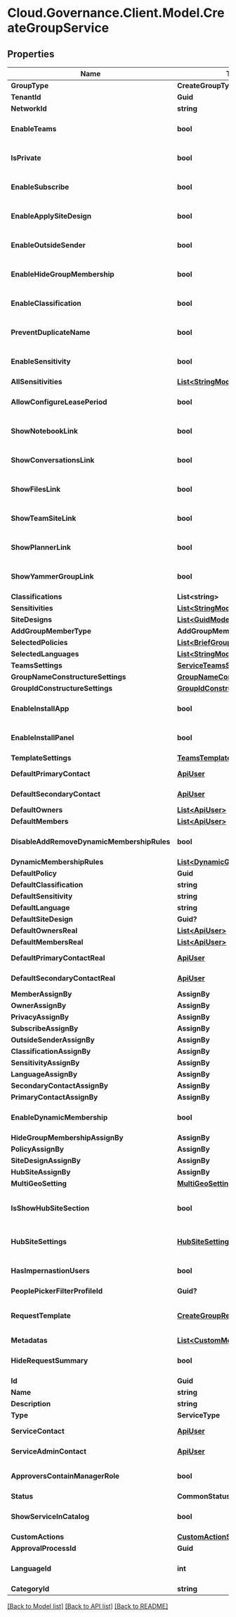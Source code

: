 # Cloud.Governance.Client.Model.CreateGroupService
## Properties

Name | Type | Description | Notes
------------ | ------------- | ------------- | -------------
**GroupType** | **CreateGroupType** |  | [optional] 
**TenantId** | **Guid** |  | [optional] 
**NetworkId** | **string** |  | [optional] 
**EnableTeams** | **bool** |  | [optional] [default to false]
**IsPrivate** | **bool** |  | [optional] [default to false]
**EnableSubscribe** | **bool** |  | [optional] [default to false]
**EnableApplySiteDesign** | **bool** |  | [optional] [default to false]
**EnableOutsideSender** | **bool** |  | [optional] [default to false]
**EnableHideGroupMembership** | **bool** |  | [optional] [default to false]
**EnableClassification** | **bool** |  | [optional] [default to false]
**PreventDuplicateName** | **bool** |  | [optional] [default to false]
**EnableSensitivity** | **bool** |  | [optional] [default to false]
**AllSensitivities** | [**List&lt;StringModel&gt;**](StringModel.md) |  | [optional] 
**AllowConfigureLeasePeriod** | **bool** |  | [optional] [default to false]
**ShowNotebookLink** | **bool** |  | [optional] [default to false]
**ShowConversationsLink** | **bool** |  | [optional] [default to false]
**ShowFilesLink** | **bool** |  | [optional] [default to false]
**ShowTeamSiteLink** | **bool** |  | [optional] [default to false]
**ShowPlannerLink** | **bool** |  | [optional] [default to false]
**ShowYammerGroupLink** | **bool** |  | [optional] [default to false]
**Classifications** | **List&lt;string&gt;** |  | [optional] 
**Sensitivities** | [**List&lt;StringModel&gt;**](StringModel.md) |  | [optional] 
**SiteDesigns** | [**List&lt;GuidModel&gt;**](GuidModel.md) |  | [optional] 
**AddGroupMemberType** | **AddGroupMemberType** |  | [optional] 
**SelectedPolicies** | [**List&lt;BriefGroupPolicy&gt;**](BriefGroupPolicy.md) |  | [optional] 
**SelectedLanguages** | [**List&lt;StringModel&gt;**](StringModel.md) |  | [optional] 
**TeamsSettings** | [**ServiceTeamsSettings**](ServiceTeamsSettings.md) |  | [optional] 
**GroupNameConstructureSettings** | [**GroupNameConstructureSettings**](GroupNameConstructureSettings.md) |  | [optional] 
**GroupIdConstructureSettings** | [**GroupIdConstructureSettings**](GroupIdConstructureSettings.md) |  | [optional] 
**EnableInstallApp** | **bool** |  | [optional] [default to false]
**EnableInstallPanel** | **bool** |  | [optional] [default to false]
**TemplateSettings** | [**TeamsTemplateServiceSettings**](TeamsTemplateServiceSettings.md) |  | [optional] 
**DefaultPrimaryContact** | [**ApiUser**](ApiUser.md) | ApiUser model | [optional] 
**DefaultSecondaryContact** | [**ApiUser**](ApiUser.md) | ApiUser model | [optional] 
**DefaultOwners** | [**List&lt;ApiUser&gt;**](ApiUser.md) |  | [optional] 
**DefaultMembers** | [**List&lt;ApiUser&gt;**](ApiUser.md) |  | [optional] 
**DisableAddRemoveDynamicMembershipRules** | **bool** |  | [optional] [default to false]
**DynamicMembershipRules** | [**List&lt;DynamicGroupRuleInfo&gt;**](DynamicGroupRuleInfo.md) |  | [optional] 
**DefaultPolicy** | **Guid** |  | [optional] 
**DefaultClassification** | **string** |  | [optional] 
**DefaultSensitivity** | **string** |  | [optional] 
**DefaultLanguage** | **string** |  | [optional] 
**DefaultSiteDesign** | **Guid?** |  | [optional] 
**DefaultOwnersReal** | [**List&lt;ApiUser&gt;**](ApiUser.md) |  | [optional] 
**DefaultMembersReal** | [**List&lt;ApiUser&gt;**](ApiUser.md) |  | [optional] 
**DefaultPrimaryContactReal** | [**ApiUser**](ApiUser.md) | ApiUser model | [optional] 
**DefaultSecondaryContactReal** | [**ApiUser**](ApiUser.md) | ApiUser model | [optional] 
**MemberAssignBy** | **AssignBy** |  | [optional] 
**OwnerAssignBy** | **AssignBy** |  | [optional] 
**PrivacyAssignBy** | **AssignBy** |  | [optional] 
**SubscribeAssignBy** | **AssignBy** |  | [optional] 
**OutsideSenderAssignBy** | **AssignBy** |  | [optional] 
**ClassificationAssignBy** | **AssignBy** |  | [optional] 
**SensitivityAssignBy** | **AssignBy** |  | [optional] 
**LanguageAssignBy** | **AssignBy** |  | [optional] 
**SecondaryContactAssignBy** | **AssignBy** |  | [optional] 
**PrimaryContactAssignBy** | **AssignBy** |  | [optional] 
**EnableDynamicMembership** | **bool** |  | [optional] [default to false]
**HideGroupMembershipAssignBy** | **AssignBy** |  | [optional] 
**PolicyAssignBy** | **AssignBy** |  | [optional] 
**SiteDesignAssignBy** | **AssignBy** |  | [optional] 
**HubSiteAssignBy** | **AssignBy** |  | [optional] 
**MultiGeoSetting** | [**MultiGeoSetting**](MultiGeoSetting.md) |  | [optional] 
**IsShowHubSiteSection** | **bool** |  | [optional] [readonly] [default to false]
**HubSiteSettings** | [**HubSiteSettings**](HubSiteSettings.md) | Hub site settings model | [optional] 
**HasImpernastionUsers** | **bool** |  | [optional] [default to false]
**PeoplePickerFilterProfileId** | **Guid?** |  | [optional] 
**RequestTemplate** | [**CreateGroupRequest**](CreateGroupRequest.md) | Create group request model | [optional] 
**Metadatas** | [**List&lt;CustomMetadata&gt;**](CustomMetadata.md) |  | [optional] 
**HideRequestSummary** | **bool** |  | [optional] [default to false]
**Id** | **Guid** |  | [optional] 
**Name** | **string** |  | [optional] 
**Description** | **string** |  | [optional] 
**Type** | **ServiceType** |  | [optional] 
**ServiceContact** | [**ApiUser**](ApiUser.md) | ApiUser model | [optional] 
**ServiceAdminContact** | [**ApiUser**](ApiUser.md) | ApiUser model | [optional] 
**ApproversContainManagerRole** | **bool** |  | [optional] [default to false]
**Status** | **CommonStatus** |  | [optional] 
**ShowServiceInCatalog** | **bool** |  | [optional] [default to false]
**CustomActions** | [**CustomActionSettings**](CustomActionSettings.md) |  | [optional] 
**ApprovalProcessId** | **Guid** |  | [optional] 
**LanguageId** | **int** |  | [optional] [default to 0]
**CategoryId** | **string** |  | [optional] 

[[Back to Model list]](../README.md#documentation-for-models) [[Back to API list]](../README.md#documentation-for-api-endpoints) [[Back to README]](../README.md)

